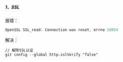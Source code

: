 ##### 1、SSL

报错：

```js
OpenSSL SSL_read: Connection was reset, errno 10054
```

解决：

```
// 解除SSL认证
git config --global http.sslVerify "false"
```

